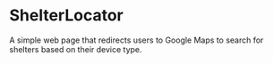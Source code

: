 # ShelterLocator
A simple web page that redirects users to Google Maps to search for shelters based on their device type.
